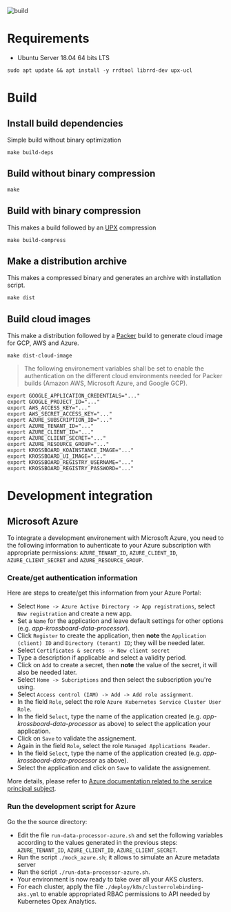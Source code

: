 ![build](https://github.com/2-alchemists/krossboard-data-processor/workflows/build/badge.svg)

# Requirements

* Ubuntu Server 18.04 64 bits LTS

```
sudo apt update && apt install -y rrdtool librrd-dev upx-ucl
```

# Build

## Install build dependencies
Simple build without binary optimization

```
make build-deps
```

## Build without binary compression

```
make
```

## Build with binary compression
This makes a build followed by an [UPX](https://upx.github.io/) compression

```
make build-compress
```

## Make a distribution archive
This makes a compressed binary and generates an archive with installation script.
```
make dist
```

## Build cloud images
This make a  distribution followed by a [Packer](https://www.packer.io/) build to generate cloud image for GCP, AWS and Azure.

```
make dist-cloud-image
```

> The following environement variables shall be set to enable the authentication on the different cloud environments needed for Packer builds (Amazon AWS, Microsoft Azure, and Google GCP).

```
export GOOGLE_APPLICATION_CREDENTIALS="..."
export GOOGLE_PROJECT_ID="..."
export AWS_ACCESS_KEY="..."
export AWS_SECRET_ACCESS_KEY="..."
export AZURE_SUBSCRIPTION_ID="..."
export AZURE_TENANT_ID="..."
export AZURE_CLIENT_ID="..."
export AZURE_CLIENT_SECRET="..."
export AZURE_RESOURCE_GROUP="..."
export KROSSBOARD_KOAINSTANCE_IMAGE="..."
export KROSSBOARD_UI_IMAGE="..."
export KROSSBOARD_REGISTRY_USERNAME="..."
export KROSSBOARD_REGISTRY_PASSWORD="..."
```

# Development integration

## Microsoft Azure
To integrate a development environement with Microsoft Azure, you need to the following information to auhenticate to your Azure subscription with appropriate permissions: `AZURE_TENANT_ID`, `AZURE_CLIENT_ID`, `AZURE_CLIENT_SECRET` and `AZURE_RESOURCE_GROUP`. 

### Create/get authentication information
Here are steps to create/get this information from your Azure Portal:
* Select `Home -> Azure Active Directory -> App registrations`, select `New registration` and create a new app.
* Set a `Name` for the application and leave default settings for other options (e.g. *app-krossboard-data-processor*).
* Click `Register` to create the application, then **note** the `Application (client) ID` and `Directory (tenant) ID`; they will be needed later.
* Select `Certificates & secrets -> New client secret` 
* Type a description if applicable and select a validity period.
* Click on `Add` to create a secret, then **note** the value of the secret, it will also be needed later.
* Select `Home -> Subcriptions` and then select the subscription you're using.
* Select `Access control (IAM) -> Add -> Add role assignment`.
* In the field `Role`, select the role `Azure Kubernetes Service Cluster User Role`.
* In the field `Select`, type the name of the application created (e.g. *app-krossboard-data-processor* as above) to select the application your application.
* Click on `Save` to validate the assignement.
* Again in the field `Role`, select the role `Managed Applications Reader`.
* In the field `Select`, type the name of the application created (e.g. *app-krossboard-data-processor* as above).
* Select the application and click on `Save` to validate the assignement.

More details, please refer to [Azure documentation related to the service principal subject](https://docs.microsoft.com/en-us/cli/azure/create-an-azure-service-principal-azure-cli?view=azure-cli-latest).

### Run the development script for Azure
Go the the source directory:
* Edit the file `run-data-processor-azure.sh` and set the following variables according to the values generated in the previous steps: `AZURE_TENANT_ID`, `AZURE_CLIENT_ID`, `AZURE_CLIENT_SECRET`.
* Run the script `./mock_azure.sh`; it allows to simulate an Azure metadata server
* Run the script `./run-data-processor-azure.sh`.
* Your environment is now ready to take over all your AKS clusters.
* For each cluster, apply the file `./deploy/k8s/clusterrolebinding-aks.yml` to enable appropriated RBAC permissions to API needed by Kubernetes Opex Analytics.
